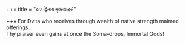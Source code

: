 +++
title = "०२ द्विताय मृक्तवाहसे"

+++
For Dvita who receives through wealth of native strength maimed offerings,  
     Thy praiser even gains at once the Soma-drops, Immortal Gods!